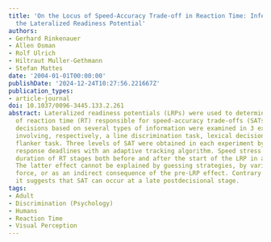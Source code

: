```yaml
---
title: 'On the Locus of Speed-Accuracy Trade-off in Reaction Time: Inferences from
  the Lateralized Readiness Potential'
authors:
- Gerhard Rinkenauer
- Allen Osman
- Rolf Ulrich
- Hiltraut Muller-Gethmann
- Stefan Mattes
date: '2004-01-01T00:00:00'
publishDate: '2024-12-24T10:27:56.221667Z'
publication_types:
- article-journal
doi: 10.1037/0096-3445.133.2.261
abstract: Lateralized readiness potentials (LRPs) were used to determine the stage(s)
  of reaction time (RT) responsible for speed-accuracy trade-offs (SATs). Speeded
  decisions based on several types of information were examined in 3 experiments,
  involving, respectively, a line discrimination task, lexical decisions, and an Erikson
  flanker task. Three levels of SAT were obtained in each experiment by adjusting
  response deadlines with an adaptive tracking algorithm. Speed stress affected the
  duration of RT stages both before and after the start of the LRP in all experiments.
  The latter effect cannot be explained by guessing strategies, by variations in response
  force, or as an indirect consequence of the pre-LRP effect. Contrary to most models,
  it suggests that SAT can occur at a late postdecisional stage.
tags:
- Adult
- Discrimination (Psychology)
- Humans
- Reaction Time
- Visual Perception
---
```

